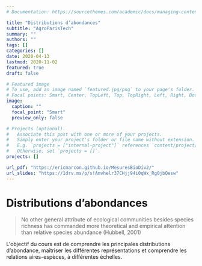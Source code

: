 ```yaml
---
# Documentation: https://sourcethemes.com/academic/docs/managing-content/

title: "Distributions d’abondances"
subtitle: "AgroParisTech"
summary: ""
authors: ""
tags: []
categories: []
date: 2020-04-13
lastmod: 2020-11-02
featured: true
draft: false

# Featured image
# To use, add an image named `featured.jpg/png` to your page's folder.
# Focal points: Smart, Center, TopLeft, Top, TopRight, Left, Right, BottomLeft, Bottom, BottomRight.
image:
  caption: ""
  focal_point: "Smart"
  preview_only: false

# Projects (optional).
#   Associate this post with one or more of your projects.
#   Simply enter your project's folder or file name without extension.
#   E.g. `projects = ["internal-project"]` references `content/project/deep-learning/index.md`.
#   Otherwise, set `projects = []`.
projects: []

url_pdf: "https://ericmarcon.github.io/MesuresBioDiv2/"
url_slides: "https://1drv.ms/p/s!Amvhelr37CHjj94i0qWx_Rg0jbQesw"
---
```


# Distributions d’abondances

> No other general attribute of ecological communities besides species richness has commanded more theoretical and empirical attention than relative species abundance (Hubbell, 2001)

L'objectif du cours est de comprendre les principales distributions d’abondance, maîtriser les différentes représentations et comprendre les relations aires-espèces, à différentes échelles.
